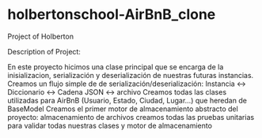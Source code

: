 # holbertonschool-AirBnB_clone
Project of Holberton

Description of Project:

En este proyecto hicimos una clase principal que se encarga de la inisializacion, serialización y deserialización de nuestras futuras instancias.
Creamos un flujo simple de de serialización/deserialización: Instancia <-> Diccionario <-> Cadena JSON <-> archivo
Creamos todas las clases utilizadas para AirBnB (Usuario, Estado, Ciudad, Lugar…) que heredan de BaseModel
Creamos el primer motor de almacenamiento abstracto del proyecto: almacenamiento de archivos
creamos todas las pruebas unitarias para validar todas nuestras clases y motor de almacenamiento